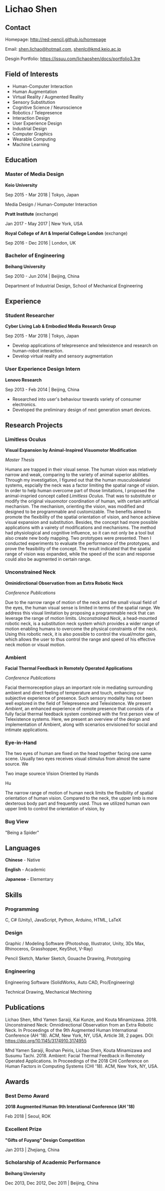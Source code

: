 # Lichao **Shen**

## Contact

Homepage: http://red-pencil.github.io/homepage

Email: shen.lichao@hotmail.com, shenlc@kmd.keio.ac.jp

Desgin Portfolio: https://issuu.com/lichaoshen/docs/portfolio3.3re

## Field of Interests

- Human-Computer Interaction
- Human Augmentation
- Virtual Reality / Augmented Reality
- Sensory Substitution
- Cognitive Science / Neuroscience
- Robotics / Telepresence
- Interaction Design
- User Experience Design
- Industrial Design
- Computer Graphics
- Wearable Computing
- Machine Learning

## Education

### Master of Media Design

**Keio University**

Sep 2015 - Mar 2018 \| Tokyo, Japan

Media Design / Human-Computer Interaction

**Pratt Institute** (exchange)

Jan 2017 - May 2017 \| New York, USA

**Royal College of Art & Imperial College London** (exchange)

Sep 2016 - Dec 2016 \| London, UK

### Bachelor of Engineering

**Beihang University**

Sep 2010 - Jun 2014 \| Beijing, China

Department of Industrial Design, School of Mechanical Engineering

## Experience

### Student Researcher

**Cyber Living Lab & Embodied Media Research Group**

Sep 2015 - Mar 2018 \| Tokyo, Japan

- Develop applications of telepresence and telexistence and research on human-robot interaction.
- Develop virtual reality and sensory augmentation

### User Experience Design Intern

**Lenovo Research**

Sep 2013 - Feb 2014 \| Beijing, China

- Researched into user's behaviour towards variety of consumer electronics.
- Developed the preliminary design of next generation smart devices.

## Research Projects

### Limitless Oculus

**Visual Expansion by Animal-Inspired Visuomotor Modification**

*Master Thesis*

Humans are trapped in their visual sense. The human vision was relatively narrow and weak, comparing to the variety of animal superior abilities. Through my investigation, I figured out that the human musculoskeletal systems, espcially the neck was a factor limiting the spatial range of vision. In order to help human overcome part of those limitations, I proposed the animal-inspried concept called *Limitless Oculus*. That was to substitute or modify the original visuomotor coordination of human, with certain artificial mechanism. The mechanism, orienting the vision, was modified and designed to be programmable and customizable. The benefits aimed to promote the flexibility of the spatial orientation of vision, and hence achieve visual expansion and substitution. Besides, the concept had more possible applications with a vairety of modifications and mechanisms. The method had physiological and cognitive influence, so it can not only be a tool but also create new body mapping. Two prototypes were presented. Then I conducted experiments to evaluate the performance of the prototypes, and prove the feasibility of the concept. The result indicated that the spatial range of vision was expanded, while the speed of the scan and response could also be augmented in certain range.



### Unconstrained Neck

**Ominidirctional Observation from an Extra Robotic Neck**

*Conference Publications*

Due to the narrow range of motion of the neck and the small visual field of the eyes, the human visual sense is limited in terms of the spatial range. We address this visual limitation by proposing a programmable neck that can leverage the range of motion limits. *Unconstrained Neck*, a head-mounted robotic neck, is a substitution neck system which provides a wider range of motion enabling humans to overcome the physical constraints of the neck. Using this robotic neck, it is also possible to control the visual/motor gain, which allows the user to thus control the range and speed of his effective neck motion or visual motion.



### Ambient

**Facial Thermal Feedback in Remotely Operated Applications**

*Conference Publications*

Facial thermoreception plays an important role in mediating surrounding ambient and direct feeling of temperature and touch, enhancing our subjective experience of presence. Such sensory modality has not been well explored in the field of Telepresence and Telexistence. We present *Ambient*, an enhanced experience of remote presence that consists of a fully facial thermal feedback system combined with the first person view of Telexistence systems. Here, we present an overview of the design and implementation of Ambient, along with scenarios envisioned for social and intimate applications.



### Eye-in-Hand

The two eyes of human are fixed on the head together facing one same scene. Usually two eyes receives visual stimulus from almost the same source. We

Two image sourece 
Vision Oriented by Hands

Hu

The narrow range of motion of human neck limits the flexibility of spatial orientation of human vision. Compared to the neck, the upper limb is more dexterous body part and frequently used. Thus we utilized human own upper limb to control the orientation of vision, by 


### Bug View

"Being a Spider" 



## Languages

**Chinese** - Native

**English** - Academic

**Japanese** - Elementary



## Skills

### Programming

C, C# (Unity), JavaScript, Python, Arduino, HTML, LaTeX

### Design

Graphic / Modeling Software (Photoshop, Illustrator, Unity, 3Ds Max, Rhinoceros, Grasshopper, KeyShot, V-Ray)

Pencil Sketch, Marker Sketch, Gouache Drawing, Prototyping

### Engineering

Engineering Software (SolidWorks, Auto CAD, Pro/Engineering)

Technical Drawing, Mechanical Mechining





## Publications

Lichao Shen, Mhd Yamen Saraiji, Kai Kunze, and Kouta Minamizawa. 2018. Unconstrained Neck: Omnidirectional Observation from an Extra Robotic Neck. In Proceedings of the 9th Augmented Human International Conference (AH '18). ACM, New York, NY, USA, Article 38, 2 pages. DOI: https://doi.org/10.1145/3174910.3174955

Mhd Yamen Saraiji, Roshan Peiris, Lichao Shen, Kouta Minamizawa and Susumu Tachi. 2018. Ambient: Facial Thermal Feedback in Remotely Operated Applications. In Proceedings of the 2018 CHI Conference on Human Factors in Computing Systems (CHI '18). ACM, New York, NY, USA.



## Awards

### Best Demo Award

**2018 Augmented Human 9th Interational Conference (AH '18)**

Feb 2018 \| Seoul, ROK



### Excellent Prize

**"Gifts of Fuyang" Design Competition**

Jan 2013 \| Zhejiang, China



### Scholarship of Academic Performance

**Beihang Unviersity**

Dec 2013, Dec 2012, Dec 2011 \| Beijing, China
